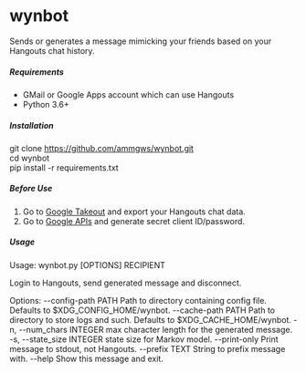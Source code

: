# wynbot
Sends or generates a message mimicking your friends based on your Hangouts chat history.

##### Requirements
* GMail or Google Apps account which can use Hangouts
* Python 3.6+

##### Installation
git clone https://github.com/ammgws/wynbot.git  
cd wynbot  
pip install -r requirements.txt  

##### Before Use
1. Go to [Google Takeout](https://takeout.google.com/settings/takeout) and export your Hangouts chat data.
2. Go to [Google APIs](https://console.developers.google.com/apis/) and generate secret client ID/password.

##### Usage
Usage: wynbot.py [OPTIONS] RECIPIENT

  Login to Hangouts, send generated message and disconnect.

Options:
  --config-path PATH        Path to directory containing config file. Defaults
                            to $XDG_CONFIG_HOME/wynbot.
  --cache-path PATH         Path to directory to store logs and such. Defaults
                            to $XDG_CACHE_HOME/wynbot.
  -n, --num_chars INTEGER   max character length for the generated message.
  -s, --state_size INTEGER  state size for Markov model.
  --print-only              Print message to stdout, not Hangouts.
  --prefix TEXT             String to prefix message with.
  --help                    Show this message and exit.
